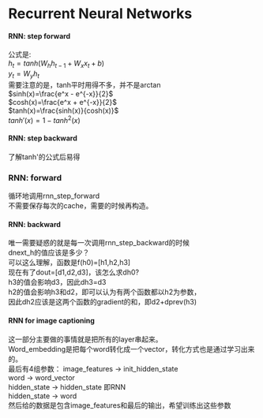 # Recurrent Neural Networks

#### RNN: step forward
公式是:  
$h_t=tanh(W_hh_{t-1}+W_xx_t+b)$  
$y_t=W_yh_t$  
需要注意的是，tanh平时用得不多，并不是arctan  
$sinh(x)=\frac{e^x - e^{-x}}{2}$  
$cosh(x)=\frac{e^x + e^{-x}}{2}$  
$tanh(x)=\frac{sinh(x)}{cosh(x)}$  
$tanh'(x)=1-tanh^2(x)$  

#### RNN: step backward
了解tanh'的公式后易得  

### RNN: forward
循环地调用rnn_step_forward  
不需要保存每次的cache，需要的时候再构造。  

#### RNN: backward
唯一需要疑惑的就是每一次调用rnn_step_backward的时候  
dnext_h的值应该是多少？  
可以这么理解，函数是f(h0)=[h1,h2,h3]  
现在有了dout=[d1,d2,d3]，该怎么求dh0?  
h3的值会影响d3，因此dh3=d3  
h2的值会影响h3和d2，即可以认为有两个函数都以h2为参数，  
因此dh2应该是这两个函数的gradient的和，即d2+dprev(h3)  

#### RNN for image captioning
这一部分主要做的事情就是把所有的layer串起来。  
Word_embedding是把每个word转化成一个vector，转化方式也是通过学习出来的。  
最后有4组参数：
image_features -> init_hidden_state  
word -> word_vector  
hidden_state -> hidden_state  即RNN  
hidden_state -> word  
然后给的数据是包含image_features和最后的输出，希望训练出这些参数  
